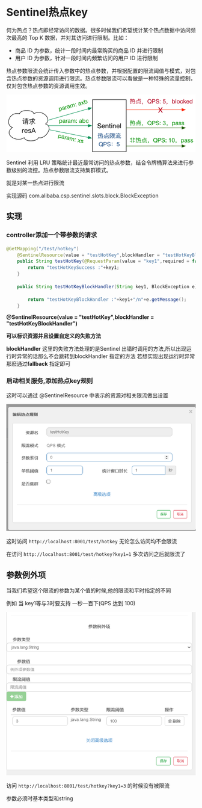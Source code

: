 # Sentinel热点key

何为热点？热点即经常访问的数据。很多时候我们希望统计某个热点数据中访问频次最高的 Top K 数据，并对其访问进行限制。比如：

-   商品 ID 为参数，统计一段时间内最常购买的商品 ID 并进行限制
-   用户 ID 为参数，针对一段时间内频繁访问的用户 ID 进行限制

热点参数限流会统计传入参数中的热点参数，并根据配置的限流阈值与模式，对包含热点参数的资源调用进行限流。热点参数限流可以看做是一种特殊的流量控制，仅对包含热点参数的资源调用生效。

![Sentinel Parameter Flow Control](https://raw.githubusercontent.com/1471246901/myblog/master/img/sentinel-hot-param-overview-1.png)

Sentinel 利用 LRU 策略统计最近最常访问的热点参数，结合令牌桶算法来进行参数级别的流控。热点参数限流支持集群模式。

就是对某一热点进行限流

实现源码 com.alibaba.csp.sentinel.slots.block.BlockException

## 实现

### controller添加一个带参数的请求

```java
@GetMapping("/test/hotkey")
    @SentinelResource(value = "testHotKey",blockHandler = "testHotKeyBlockHandler")
    public String testHotKey(@RequestParam(value = "key1",required = false) String key1){
        return "testHotKeySuccess :"+key1;
    }

    public String testHotKeyBlockHandler(String key1, BlockException e){

        return "testHotKeyBlockHandler :"+key1+"/n"+e.getMessage();
    }
```

 **@SentinelResource(value = "testHotKey",blockHandler = "testHotKeyBlockHandler")**

**可以标识资源并且设置自定义的失败方法** 

**blockHandler**  这里的失败方法处理的是Sentinel 出错时调用的方法,所以出现运行时异常的话那么不会跳转到blockHandler  指定的方法  若想实现出现运行时异常那麽通过**fallback** 指定即可  

### 启动相关服务,添加热点key规则

这时可以通过 @SentinelResource 中表示的资源对相关限流做出设置

![image-20210221191554157](https://raw.githubusercontent.com/1471246901/myblog/master/img/image-20210221191554157.png)

这时访问 `http://localhost:8001/test/hotkey` 无论怎么访问均不会限流

在访问 `http://localhost:8001/test/hotkey?key1=1` 多次访问之后就限流了

## 参数例外项

当我们希望这个限流的参数为某个值的时候,他的限流和平时指定的不同

例如 当 key1等与3时要支持 一秒一百下(QPS 达到 100)

![image-20210221192538885](https://raw.githubusercontent.com/1471246901/myblog/master/img/image-20210221192538885.png)

访问 `http://localhost:8001/test/hotkey?key1=3` 的时候没有被限流

参数必须时基本类型和string